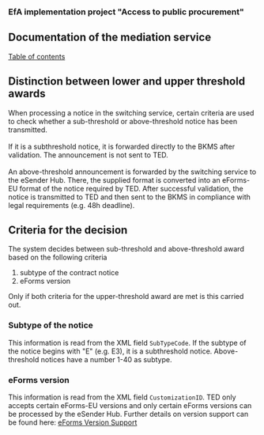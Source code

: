 ### EfA implementation project "Access to public procurement"
## Documentation of the mediation service
[Table of contents](/documentation/documentation.md)
<br>

## Distinction between lower and upper threshold awards

When processing a notice in the switching service, certain criteria are used to check whether a sub-threshold or above-threshold notice has been transmitted.
<br><br>
If it is a subthreshold notice, it is forwarded directly to the BKMS after validation. The announcement is not sent to TED.
<br><br>
An above-threshold announcement is forwarded by the switching service to the eSender Hub. There, the supplied format is converted into an eForms-EU format of the notice required by TED. After successful validation, the notice is transmitted to TED and then sent to the BKMS in compliance with legal requirements (e.g. 48h deadline).
<br>

## Criteria for the decision
The system decides between sub-threshold and above-threshold award based on the following criteria
1. subtype of the contract notice
2. eForms version

Only if both criteria for the upper-threshold award are met is this carried out.
<br>

### Subtype of the notice
This information is read from the XML field `SubTypeCode`. If the subtype of the notice begins with "E" (e.g. E3), it is a subthreshold notice. Above-threshold notices have a number 1-40 as subtype.
<br>

### eForms version
This information is read from the XML field `CustomizationID`. TED only accepts certain eForms-EU versions and only certain eForms versions can be processed by the eSender Hub.
Further details on version support can be found here: [eForms Version Support](/documentation/eForms_support.md)